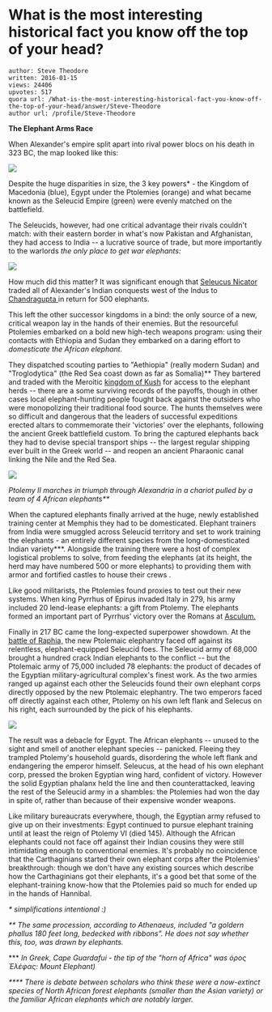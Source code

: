 # What is the most interesting historical fact you know off the top of your head?

	author: Steve Theodore
	written: 2016-01-15
	views: 24406
	upvotes: 517
	quora url: /What-is-the-most-interesting-historical-fact-you-know-off-the-top-of-your-head/answer/Steve-Theodore
	author url: /profile/Steve-Theodore


__The Elephant Arms Race__ 

When Alexander's empire split apart into rival power blocs on his death in 323 BC, the map looked like this:

![](https://qph.fs.quoracdn.net/main-qimg-fa852912597a977d18ac6fba9780cbd1-c)

Despite the huge disparities in size, the 3 key powers* - the Kingdom of Macedonia (blue), Egypt under the Ptolemies (orange) and what became known as the Seleucid Empire (green) were evenly matched on the battlefield.

The Seleucids, however, had one critical advantage their rivals couldn't match: with their eastern border in what's now Pakistan and Afghanistan, they had access to India -- a lucrative source of trade, but more importantly to the warlords _the only place to get war elephants:_ 

![](https://qph.fs.quoracdn.net/main-qimg-42c89fc383200773e727e369a12e23d9-c)

How much did this matter? It was significant enough that [Seleucus Nicator ](https://en.wikipedia.org/wiki/Seleucus_I_Nicator)traded all of Alexander's Indian conquests west of the Indus to [Chandragupta ](https://en.wikipedia.org/wiki/Chandragupta_Maurya)in return for 500 elephants.

This left the other successor kingdoms in a bind: the only source of a new, critical weapon lay in the hands of their enemies. But the resourceful Ptolemies embarked on a bold new high-tech weapons program: using their contacts with Ethiopia and Sudan they embarked on a daring effort to _domesticate the African elephant._ 

They dispatched scouting parties to "Aethiopia" (really modern Sudan) and "Troglodytica" (the Red Sea coast down as far as Somalia)** They bartered and traded with the Meroitic [kingdom of Kush](https://en.wikipedia.org/wiki/Kingdom_of_Kush) for access to the elephant herds -- there are a some surviving records of the payoffs, though in other cases local elephant-hunting people fought back against the outsiders who were monopolizing their traditional food source. The hunts themselves were so difficult and dangerous that the leaders of successful expeditions erected altars to commemorate their 'victories' over the elephants, following the ancient Greek battlefield custom. To bring the captured elephants back they had to devise special transport ships -- the largest regular shipping ever built in the Greek world -- and reopen an ancient Pharaonic canal linking the Nile and the Red Sea.

![](https://qph.fs.quoracdn.net/main-qimg-1835a4edcf645a9014f27baf02011a60-c)

_Ptolemy II marches in triumph through Alexandria in a chariot pulled by a team of 4 African elephants**_ 

When the captured elephants finally arrived at the huge, newly established training center at Memphis they had to be domesticated. Elephant trainers from India were smuggled across Seleucid territory and set to work training the elephants - an entirely different species from the long-domesticated Indian variety***. Alongside the training there were a host of complex logistical problems to solve, from feeding the elephants (at its height, the herd may have numbered 500 or more elephants) to providing them with armor and fortified castles to house their crews .

Like good militarists, the Ptolemies found proxies to test out their new systems. When king Pyrrhus of Epirus invaded Italy in 279, his army included 20 lend-lease elephants: a gift from Ptolemy. The elephants formed an important part of Pyrrhus’ victory over the Romans at [Asculum.](https://en.wikipedia.org/wiki/Battle_of_Asculum_(279_BC))

Finally in 217 BC came the long-expected superpower showdown. At the [battle of Raphia,](https://en.wikipedia.org/wiki/Battle_of_Raphia) the new Ptolemaic elephantry faced off against its relentless, elephant-equipped Seleucid foes. The Seleucid army of 68,000 brought a hundred crack Indian elephants to the conflict -- but the Ptolemaic army of 75,000 included 78 elephants: the product of decades of the Egyptian military-agricultural complex's finest work. As the two armies ranged up against each other the Seleucids found their own elephant corps directly opposed by the new Ptolemaic elephantry. The two emperors faced off directly against each other, Ptolemy on his own left flank and Selecus on his right, each surrounded by the pick of his elephants.

![](https://qph.fs.quoracdn.net/main-qimg-13c74ae1d00daf2c0c819c805047ab6d-c)

The result was a debacle for Egypt. The African elephants -- unused to the sight and smell of another elephant species -- panicked. Fleeing they trampled Ptolemy's household guards, disordering the whole left flank and endangering the emperor himself. Seleucus, at the head of his own elephant corp, pressed the broken Egyptian wing hard, confident of victory. However the solid Egyptian phalanx held the line and then counterattacked, leaving the rest of the Seleucid army in a shambles: the Ptolemies had won the day in spite of, rather than because of their expensive wonder weapons.

Like military bureaucrats everywhere, though, the Egyptian army refused to give up on their investments: Egypt continued to pursue elephant training until at least the reign of Ptolemy VI (died 145). Although the African elephants could not face off against their Indian cousins they were still intimidating enough to conventional enemies. It's probably no coincidence that the Carthaginians started their own elephant corps after the Ptolemies' breakthrough: though we don't have any existing sources which describe how the Carthaginians got their elephants, it's a good bet that some of the elephant-training know-how that the Ptolemies paid so much for ended up in the hands of Hannibal.



_* simplifications intentional :)_ 

_** The same procession, according to Athenaeus, included "a goldern phallus 180 feet long, bedecked with ribbons". He does not say whether this, too, was drawn by elephants._ 

*** _In Greek, Cape Guardafui - the tip of the "horn of Africa" was όρος Ἐλέφας: Mount Elephant)_ 

_**** There is debate between scholars who think these were a now-extinct species of North African forest elephants (smaller than the Asian variety) or the familiar African elephants which are notably larger._ 

